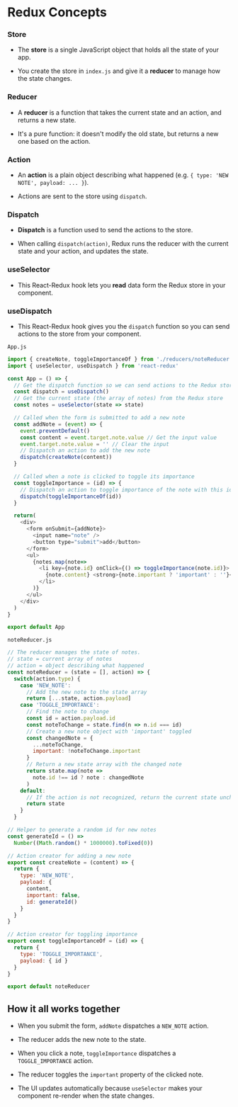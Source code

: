 # Redux Concepts

### Store

- The __store__ is a single JavaScript object that holds all the state of your app.

- You create the store in `index.js` and give it a __reducer__ to manage how the state changes.

### Reducer 

- A __reducer__ is a function that takes the current state and an action, and returns a new state. 

- It's a pure function: it doesn't modify the old state, but returns a new one based on the action. 

### Action

- An __action__ is a plain object describing what happened (e.g. `{ type: 'NEW NOTE', payload: ... }`).

- Actions are sent to the store using `dispatch`.

### Dispatch 

- __Dispatch__ is a function used to send the actions to the store. 

- When calling `dispatch(action)`, Redux runs the reducer with the current state and your action, and updates the state. 

### useSelector 

- This React-Redux hook lets you __read__ data form the Redux store in your component.

### useDispatch

- This React-Redux hook gives you the `dispatch` function so you can send actions to the store from your component.

`App.js`

```js
import { createNote, toggleImportanceOf } from './reducers/noteReducer'
import { useSelector, useDispatch } from 'react-redux'

const App = () => {
  // Get the dispatch function so we can send actions to the Redux store
  const dispatch = useDispatch()
  // Get the current state (the array of notes) from the Redux store
  const notes = useSelector(state => state)

  // Called when the form is submitted to add a new note
  const addNote = (event) => {
    event.preventDefault()
    const content = event.target.note.value // Get the input value
    event.target.note.value = '' // Clear the input
    // Dispatch an action to add the new note
    dispatch(createNote(content))
  }

  // Called when a note is clicked to toggle its importance
  const toggleImportance = (id) => {
    // Dispatch an action to toggle importance of the note with this id
    dispatch(toggleImportanceOf(id))
  }

  return(
    <div>
      <form onSubmit={addNote}>
        <input name="note" /> 
        <button type="submit">add</button>
      </form>
      <ul>
        {notes.map(note=>
          <li key={note.id} onClick={() => toggleImportance(note.id)}>
            {note.content} <strong>{note.important ? 'important' : ''}</strong>
          </li>
        )}
      </ul>
    </div>
  )
}

export default App
```

`noteReducer.js`

```js
// The reducer manages the state of notes.
// state = current array of notes
// action = object describing what happened
const noteReducer = (state = [], action) => {
  switch(action.type) {
    case 'NEW_NOTE':
      // Add the new note to the state array
      return [...state, action.payload]
    case 'TOGGLE_IMPORTANCE':
      // Find the note to change
      const id = action.payload.id
      const noteToChange = state.find(n => n.id === id)
      // Create a new note object with 'important' toggled
      const changedNote = { 
        ...noteToChange, 
        important: !noteToChange.important 
      }
      // Return a new state array with the changed note
      return state.map(note =>
        note.id !== id ? note : changedNote 
      )
    default:
      // If the action is not recognized, return the current state unchanged
      return state
    }
  } 

// Helper to generate a random id for new notes
const generateId = () =>
  Number((Math.random() * 1000000).toFixed(0))

// Action creator for adding a new note
export const createNote = (content) => {
  return {
    type: 'NEW_NOTE',
    payload: {
      content,
      important: false,
      id: generateId()
    }
  }
}

// Action creator for toggling importance
export const toggleImportanceOf = (id) => {
  return {
    type: 'TOGGLE_IMPORTANCE',
    payload: { id }
  }
}  

export default noteReducer
```

## How it all works together

- When you submit the form, `addNote` dispatches a `NEW_NOTE` action.

- The reducer adds the new note to the state.

- When you click a note, `toggleImportance` dispatches a `TOGGLE_IMPORTANCE` action.

- The reducer toggles the `important` property of the clicked note. 

- The UI updates automatically because `useSelector` makes your component re-render when the state changes. 
